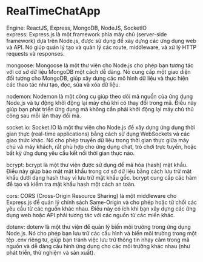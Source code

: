 # RealTimeChatApp
Engine: ReactJS, Express, MongoDB, NodeJS, SocketIO <br>
express: Express.js là một framework phía máy chủ (server-side framework) dựa trên Node.js, được sử dụng để xây dựng các ứng dụng web và API. Nó giúp quản lý tạo và quản lý các route, middleware, và xử lý HTTP requests và responses.

mongoose: Mongoose là một thư viện cho Node.js cho phép bạn tương tác với cơ sở dữ liệu MongoDB một cách dễ dàng. Nó cung cấp một giao diện đối tượng cho MongoDB, giúp xây dựng các mô hình dữ liệu và thực hiện các thao tác như tạo, đọc, sửa và xóa dữ liệu.

nodemon: Nodemon là một công cụ giúp theo dõi mã nguồn của ứng dụng Node.js và tự động khởi động lại máy chủ khi có thay đổi trong mã. Điều này giúp bạn phát triển ứng dụng mà không cần phải khởi động lại máy chủ thủ công sau mỗi lần thay đổi mã.

socket.io: Socket.IO là một thư viện cho Node.js để xây dựng ứng dụng thời gian thực (real-time applications) bằng cách sử dụng WebSockets và các giao thức khác. Nó cho phép truyền dữ liệu trong thời gian thực giữa máy chủ và máy khách, rất phù hợp cho ứng dụng chat, trò chơi trực tuyến, hoặc bất kỳ ứng dụng yêu cầu kết nối thời gian thực nào.

bcrypt: bcrypt là một thư viện được sử dụng để mã hóa (hash) mật khẩu. Điều này giúp bảo mật mật khẩu trong cơ sở dữ liệu bằng cách lưu trữ mật khẩu dưới dạng hash thay vì lưu trữ mật khẩu gốc. bcrypt cung cấp các hàm để tạo và kiểm tra mật khẩu hash một cách an toàn.

cors: CORS (Cross-Origin Resource Sharing) là một middleware cho Express.js để quản lý chính sách Same-Origin và cho phép hoặc từ chối các yêu cầu từ các nguồn khác nhau. Điều này có ích khi bạn xây dựng các ứng dụng web hoặc API phải tương tác với các nguồn từ các miền khác.

dotenv: dotenv là một thư viện để quản lý biến môi trường trong ứng dụng Node.js. Nó cho phép bạn lưu trữ các cấu hình và biến môi trường trong một tệp .env riêng tư, giúp bạn tránh việc lưu trữ thông tin nhạy cảm trong mã nguồn và dễ dàng cấu hình ứng dụng cho các môi trường khác nhau (như phát triển, thử nghiệm và sản xuất).

